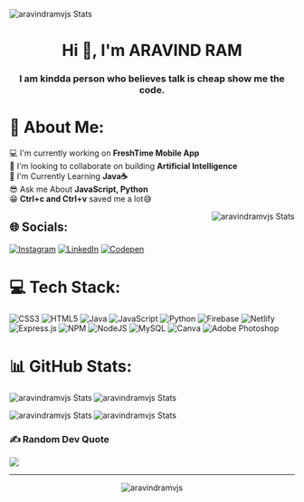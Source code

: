 <p><img align="center" src="https://user-images.githubusercontent.com/74038190/240304579-c288471c-be67-4fbb-af44-1c63ee9ed280.png" alt="aravindramvjs Stats" /></p>



<h1 align="center">Hi 👋, I'm ARAVIND RAM</h1>
<h3 align="center">I am kindda person who believes talk is cheap show me the code.</h3>

# 💫 About Me:
💻 I'm currently working on **FreshTime Mobile App**<br>
🤼 I'm looking to collaborate on building **Artificial Intelligence**<br>
🌱 I'm Currently Learning **Java☕**<br>
😎 Ask me About **JavaScript, Python**<br>
😁 **Ctrl+c and Ctrl+v** saved me a lot😅<br>

<p><img align="right" src="https://miro.medium.com/v2/resize:fit:828/format:webp/1*Erk4NawQOHkf4wSN7JmB_A.jpeg" alt="aravindramvjs Stats" /></p>


## 🌐 Socials:
[![Instagram](https://img.shields.io/badge/Instagram-%23E4405F.svg?logo=Instagram&logoColor=white)](https://instagram.com/aravindramvjs) [![LinkedIn](https://img.shields.io/badge/LinkedIn-%230077B5.svg?logo=linkedin&logoColor=white)](https://linkedin.com/in/aravindram21) [![Codepen](https://img.shields.io/badge/Codepen-000000?style=for-the-badge&logo=codepen&logoColor=white)](https://codepen.io/@aravindramvjs) 

# 💻 Tech Stack:
![CSS3](https://img.shields.io/badge/css3-%231572B6.svg?style=for-the-badge&logo=css3&logoColor=white) ![HTML5](https://img.shields.io/badge/html5-%23E34F26.svg?style=for-the-badge&logo=html5&logoColor=white) ![Java](https://img.shields.io/badge/java-%23ED8B00.svg?style=for-the-badge&logo=java&logoColor=white) ![JavaScript](https://img.shields.io/badge/javascript-%23323330.svg?style=for-the-badge&logo=javascript&logoColor=%23F7DF1E) ![Python](https://img.shields.io/badge/python-3670A0?style=for-the-badge&logo=python&logoColor=ffdd54) ![Firebase](https://img.shields.io/badge/firebase-%23039BE5.svg?style=for-the-badge&logo=firebase) ![Netlify](https://img.shields.io/badge/netlify-%23000000.svg?style=for-the-badge&logo=netlify&logoColor=#00C7B7) ![Express.js](https://img.shields.io/badge/express.js-%23404d59.svg?style=for-the-badge&logo=express&logoColor=%2361DAFB) ![NPM](https://img.shields.io/badge/NPM-%23000000.svg?style=for-the-badge&logo=npm&logoColor=white) ![NodeJS](https://img.shields.io/badge/node.js-6DA55F?style=for-the-badge&logo=node.js&logoColor=white) ![MySQL](https://img.shields.io/badge/mysql-%2300f.svg?style=for-the-badge&logo=mysql&logoColor=white) ![Canva](https://img.shields.io/badge/Canva-%2300C4CC.svg?style=for-the-badge&logo=Canva&logoColor=white) ![Adobe Photoshop](https://img.shields.io/badge/adobephotoshop-%2331A8FF.svg?style=for-the-badge&logo=adobephotoshop&logoColor=white)
# 📊 GitHub Stats:
<p><img align="left" src="https://github-readme-streak-stats.herokuapp.com/?user=aravindramvjs&theme=city_light&hide_border=false" alt="aravindramvjs Stats" /></p>
<p><img align="center" src="https://github-readme-stats.vercel.app/api?username=aravindramvjs&theme=city_light&hide_border=false&include_all_commits=true&count_private=true" alt="aravindramvjs Stats" /></p>
<p><img align="left" src="https://github-readme-stats.vercel.app/api/top-langs/?username=aravindramvjs&theme=city_light&hide_border=false&include_all_commits=true&count_private=true&layout=compact" alt="aravindramvjs Stats" /></p>
<p><img align="center" src="https://github-contributor-stats.vercel.app/api?username=aravindramvjs&limit=5&theme=onestar&combine_all_yearly_contributions=true" alt="aravindramvjs Stats" /></p>

### ✍️ Random Dev Quote
![](https://quotes-github-readme.vercel.app/api?type=horizontal&theme=light)

---

<p align="center"> <img src="https://visitcount.itsvg.in/api?id=aravindramvjs&icon=6&color=1" alt="aravindramvjs" /> </p>

